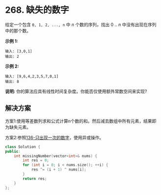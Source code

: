 # 268. 缺失的数字

给定一个包含 `0, 1, 2, ..., n` 中 *n* 个数的序列，找出 0 .. *n* 中没有出现在序列中的那个数。

**示例 1:**

```
输入: [3,0,1]
输出: 2

```

**示例 2:**

```
输入: [9,6,4,2,3,5,7,0,1]
输出: 8

```

**说明:**
你的算法应具有线性时间复杂度。你能否仅使用额外常数空间来实现?

## 解决方案

方案1:使用等差数列求和公式计算n个数的和。然后减去数组中所有元素，结果即为缺失元素。

方案2:参照[136-只出现一次的数字](136只出现一次的数字.md)，使用异或操作。

```c++
class Solution {
public:
    int missingNumber(vector<int>& nums) {
        int res = 0;
        for (int i = 0; i < nums.size(); ++i) {
            res ^= (i + 1) ^ nums[i];
        }
        return res;
    }
};
```

